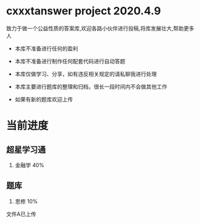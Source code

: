 # cxxxtanswer project 2020.4.9

致力于做一个公益性质的答案库,欢迎各路小伙伴进行投稿,将库发展壮大,帮助更多人

* 本库不准备进行任何的盈利

* 本库不准备进行制作任何配套代码进行自动答题

* 本库仅做学习、分享，如有违反相关规定的请私聊我进行处理

* 本库主要进行题库的整理和归档，很长一段时间内不会做其他工作

* 如果有新的题库欢迎上传

# 当前进度

## 超星学习通

1. 金融学 40%

## 题库

1. 思修 10%

文件A已上传
